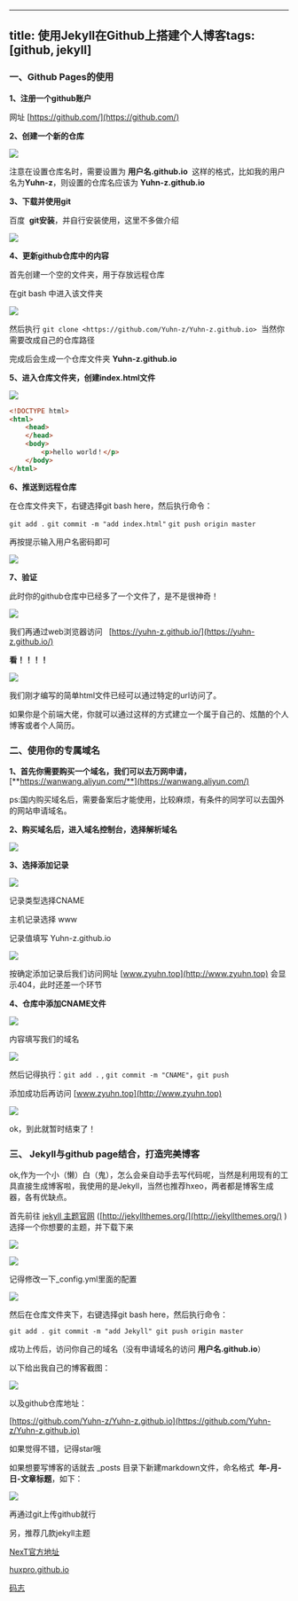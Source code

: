 ---


## title: 使用Jekyll在Github上搭建个人博客tags: [github, jekyll]

### 一、Github Pages的使用

**1、注册一个github账户**

网址 [https://github.com/](https://github.com/)

**2、创建一个新的仓库**

![](http://oss.yohn-z.cn/myblog/2020-1-22-GithubPages+Jekyll%E6%90%AD%E5%BB%BA%E4%B8%AA%E4%BA%BA%E5%8D%9A%E5%AE%A2/20200122224735-817208.png#alt=img)

注意在设置仓库名时，需要设置为 **用户名.github.io**  这样的格式，比如我的用户名为**Yuhn-z**，则设置的仓库名应该为 **Yuhn-z.github.io**

**3、下载并使用git**

百度  **git安装**，并自行安装使用，这里不多做介绍

![](http://oss.yohn-z.cn/myblog/2020-1-22-GithubPages+Jekyll%E6%90%AD%E5%BB%BA%E4%B8%AA%E4%BA%BA%E5%8D%9A%E5%AE%A2/20200122225014-360945.png#alt=img)

**4、更新github仓库中的内容**

首先创建一个空的文件夹，用于存放远程仓库

在git bash 中进入该文件夹

![](http://oss.yohn-z.cn/myblog/2020-1-22-GithubPages+Jekyll%E6%90%AD%E5%BB%BA%E4%B8%AA%E4%BA%BA%E5%8D%9A%E5%AE%A2/20200122231010-893794.png#alt=img)

然后执行 `git clone <https://github.com/Yuhn-z/Yuhn-z.github.io>`  当然你需要改成自己的仓库路径

完成后会生成一个仓库文件夹 **Yuhn-z.github.io**

**5、进入仓库文件夹，创建index.html文件**

![](http://oss.yohn-z.cn/myblog/2020-1-22-GithubPages+Jekyll%E6%90%AD%E5%BB%BA%E4%B8%AA%E4%BA%BA%E5%8D%9A%E5%AE%A2/20200122225518-716186.png#alt=img)

```html
<!DOCTYPE html>
<html>
    <head>
    </head>
    <body>
    	<p>hello world！</p>
    </body>
</html>
```

**6、推送到远程仓库**

在仓库文件夹下，右键选择git bash here，然后执行命令：

`git add .` `git commit -m "add index.html"` `git push origin master`

再按提示输入用户名密码即可

![](http://oss.yohn-z.cn/myblog/2020-1-22-GithubPages+Jekyll%E6%90%AD%E5%BB%BA%E4%B8%AA%E4%BA%BA%E5%8D%9A%E5%AE%A2/20200122224728-297175.png#alt=img)

**7、验证**

此时你的github仓库中已经多了一个文件了，是不是很神奇！

![](http://oss.yohn-z.cn/myblog/2020-1-22-GithubPages+Jekyll%E6%90%AD%E5%BB%BA%E4%B8%AA%E4%BA%BA%E5%8D%9A%E5%AE%A2/20200122224736-445851.png#alt=img)

我们再通过web浏览器访问   [https://yuhn-z.github.io/](https://yuhn-z.github.io/)

**看！！！！**

![](http://oss.yohn-z.cn/myblog/2020-1-22-GithubPages+Jekyll%E6%90%AD%E5%BB%BA%E4%B8%AA%E4%BA%BA%E5%8D%9A%E5%AE%A2/20200122231037-744922.png#alt=img)

我们刚才编写的简单html文件已经可以通过特定的url访问了。

如果你是个前端大佬，你就可以通过这样的方式建立一个属于自己的、炫酷的个人博客或者个人简历。

### 二、使用你的专属域名

**1、首先你需要购买一个域名，我们可以去万网申请，**[**https://wanwang.aliyun.com/**](https://wanwang.aliyun.com/)

ps:国内购买域名后，需要备案后才能使用，比较麻烦，有条件的同学可以去国外的网站申请域名。

**2、购买域名后，进入域名控制台，选择解析域名**

![](http://oss.yohn-z.cn/myblog/2020-1-22-GithubPages+Jekyll%E6%90%AD%E5%BB%BA%E4%B8%AA%E4%BA%BA%E5%8D%9A%E5%AE%A2/20200122231045-229007.png#alt=img)

**3、选择添加记录**

![](http://oss.yohn-z.cn/myblog/2020-1-22-GithubPages+Jekyll%E6%90%AD%E5%BB%BA%E4%B8%AA%E4%BA%BA%E5%8D%9A%E5%AE%A2/20200122231056-798390.png#alt=img)

记录类型选择CNAME

主机记录选择 www

记录值填写 Yuhn-z.github.io

![](http://oss.yohn-z.cn/myblog/2020-1-22-GithubPages+Jekyll%E6%90%AD%E5%BB%BA%E4%B8%AA%E4%BA%BA%E5%8D%9A%E5%AE%A2/20200122231059-85280.png#alt=img)

按确定添加记录后我们访问网址 [www.zyuhn.top](http://www.zyuhn.top) 会显示404，此时还差一个环节

**4、仓库中添加CNAME文件**

![](http://oss.yohn-z.cn/myblog/2020-1-22-GithubPages+Jekyll%E6%90%AD%E5%BB%BA%E4%B8%AA%E4%BA%BA%E5%8D%9A%E5%AE%A2/20200122231104-74373.png#alt=img)

内容填写我们的域名

![](http://oss.yohn-z.cn/myblog/2020-1-22-GithubPages+Jekyll%E6%90%AD%E5%BB%BA%E4%B8%AA%E4%BA%BA%E5%8D%9A%E5%AE%A2/20200122231105-492857.png#alt=img)

然后记得执行：`git add .` , `git commit -m "CNAME"`，`git push`

添加成功后再访问 [www.zyuhn.top](http://www.zyuhn.top)

![](http://oss.yohn-z.cn/myblog/2020-1-22-GithubPages+Jekyll%E6%90%AD%E5%BB%BA%E4%B8%AA%E4%BA%BA%E5%8D%9A%E5%AE%A2/20200122231107-337167.png#alt=img)

ok，到此就暂时结束了！

### 三、 Jekyll与github page结合，打造完美博客

ok,作为一个小（懒）白（鬼），怎么会亲自动手去写代码呢，当然是利用现有的工具直接生成博客啦，我使用的是Jekyll，当然也推荐hxeo，两者都是博客生成器，各有优缺点。

首先前往 [jekyll 主题官网](https://links.jianshu.com/go?to=http%3A%2F%2Fjekyllthemes.org%2F) ([http://jekyllthemes.org/](http://jekyllthemes.org/) ) 选择一个你想要的主题，并下载下来

![](http://oss.yohn-z.cn/myblog/2020-1-22-GithubPages+Jekyll%E6%90%AD%E5%BB%BA%E4%B8%AA%E4%BA%BA%E5%8D%9A%E5%AE%A2/20200122230109-546362.png#alt=img)

![](http://oss.yohn-z.cn/myblog/2020-1-22-GithubPages+Jekyll%E6%90%AD%E5%BB%BA%E4%B8%AA%E4%BA%BA%E5%8D%9A%E5%AE%A2/20200122230222-8377.png#alt=img)

记得修改一下_config.yml里面的配置

![](http://oss.yohn-z.cn/myblog/2020-1-22-GithubPages+Jekyll%E6%90%AD%E5%BB%BA%E4%B8%AA%E4%BA%BA%E5%8D%9A%E5%AE%A2/20200122230343-198943.png#alt=img)

然后在仓库文件夹下，右键选择git bash here，然后执行命令：

`git add . git commit -m "add Jekyll" git push origin master`

成功上传后，访问你自己的域名（没有申请域名的访问 **用户名.github.io**）

以下给出我自己的博客截图：

![](http://oss.yohn-z.cn/myblog/2020-1-22-GithubPages+Jekyll%E6%90%AD%E5%BB%BA%E4%B8%AA%E4%BA%BA%E5%8D%9A%E5%AE%A2/20200122231129-726776.png#alt=img)

以及github仓库地址：

[https://github.com/Yuhn-z/Yuhn-z.github.io](https://github.com/Yuhn-z/Yuhn-z.github.io)

如果觉得不错，记得star哦

如果想要写博客的话就去 _posts 目录下新建markdown文件，命名格式  **年-月-日-文章标题**，如下：

![](http://oss.yohn-z.cn/myblog/2020-1-22-GithubPages+Jekyll%E6%90%AD%E5%BB%BA%E4%B8%AA%E4%BA%BA%E5%8D%9A%E5%AE%A2/20200122230727-700025.png#alt=img)

再通过git上传github就行

另，推荐几款jekyll主题

[NexT官方地址](http://jekyllthemes.org/themes/jekyll-theme-next/)

[huxpro.github.io](https://github.com/Huxpro/huxpro.github.io)

[码志](https://github.com/mzlogin/mzlogin.github.io)
